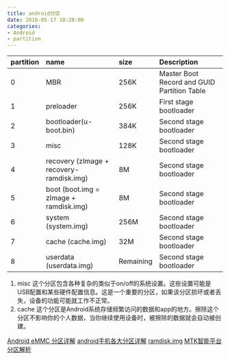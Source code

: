 ```yaml
---
title: android分区
date: 2018-05-17 18:28:00
categories: 
- Android
- partition
---
```


|partition	| name    									| size    	| Description
| --------  | :----- 									| :-----	| :---- |
| 0         | MBR										| 256K		| Master Boot Record and GUID Partition Table	|
| 1        	| preloader									| 256K		| First stage bootloader	|
| 2        	| bootloader(u-boot.bin)					| 384K		| Second stage bootloader 	|
| 3        	| misc										| 128K		| Second stage bootloader 	|
| 4        	| recovery (zImage + recovery-ramdisk.img) 	| 8M		| Second stage bootloader	|
| 5        	| boot (boot.img = zImage + ramdisk.img)	| 8M		| Second stage bootloader	|
| 6        	| system (system.img)						| 256M		| Second stage bootloader	|
| 7        	| cache (cache.img)							| 32M		| Second stage bootloader	|
| 8        	| userdata (userdata.img)					| Remaining	| Second stage bootloader	|
<!--more-->
1. misc
	这个分区包含各种复杂的类似于on/off的系统设置。这些设置可能是USB配置和某些硬件配置信息。这是一个重要的分区，如果该分区损坏或者丢失，设备的功能可能就工作不正常。
2. cache
	这个分区是Android系统存储频繁访问的数据和app的地方。擦除这个分区不影响你的个人数据，当你继续使用设备时，被擦除的数据就会自动被创建。

[Android eMMC 分区详解](https://blog.csdn.net/firefox_1980/article/details/38824143)
[android手机各大分区详解](https://www.cnblogs.com/yyh8/p/6724131.html)
[ramdisk.img](https://blog.csdn.net/allon19/article/details/37818905)
[MTK智能平台分区解析](http://blog.163.com/zz_forward/blog/static/212898222201301424257601/)
